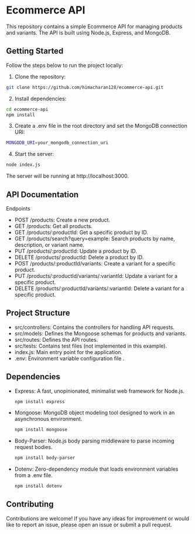 # Ecommerce API

This repository contains a simple Ecommerce API for managing products and variants. The API is built using Node.js, Express, and MongoDB.

## Getting Started

Follow the steps below to run the project locally:

1. Clone the repository:

```bash
git clone https://github.com/himacharan128/ecommerce-api.git
```
2. Install dependencies:
```bash
cd ecommerce-api
npm install
```
3. Create a .env file in the root directory and set the MongoDB connection URI:

```bash
MONGODB_URI=your_mongodb_connection_uri
```
4. Start the server:

```bash
node index.js
```
The server will be running at http://localhost:3000.

## API Documentation
Endpoints

  - POST /products: Create a new product.
  - GET /products: Get all products.
  - GET /products/:productId: Get a specific product by ID.
  - GET /products/search?query=example: Search products by name, description, or variant name.
  - PUT /products/:productId: Update a product by ID.
  - DELETE /products/:productId: Delete a product by ID.
  - POST /products/:productId/variants: Create a variant for a specific product.
  - PUT /products/:productId/variants/:variantId: Update a variant for a specific product.
  - DELETE /products/:productId/variants/:variantId: Delete a variant for a specific product.

## Project Structure

  - src/controllers: Contains the controllers for handling API requests.
  - src/models: Defines the Mongoose schemas for products and variants.
  - src/routes: Defines the API routes.
  - src/tests: Contains test files (not implemented in this example).
  - index.js: Main entry point for the application.
  - .env: Environment variable configuration file .

## Dependencies
  - Express: A fast, unopinionated, minimalist web framework for Node.js.
    ```bash
    npm install express
    ```
  - Mongoose: MongoDB object modeling tool designed to work in an asynchronous environment.
    ```bash
    npm install mongoose

  - Body-Parser: Node.js body parsing middleware to parse incoming request bodies.
      ```bash
      npm install body-parser

  - Dotenv: Zero-dependency module that loads environment variables from a .env file.
      ```bash
      npm install dotenv
      ```
## Contributing

Contributions  are welcome! If you have any ideas for improvement or would like to report an issue, please open an issue or submit a pull request.
